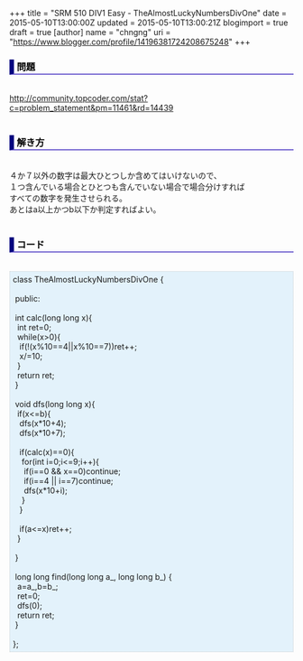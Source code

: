 +++
title = "SRM 510 DIV1 Easy - TheAlmostLuckyNumbersDivOne"
date = 2015-05-10T13:00:00Z
updated = 2015-05-10T13:00:21Z
blogimport = true
draft = true
[author]
	name = "chngng"
	uri = "https://www.blogger.com/profile/14196381724208675248"
+++

<div dir="ltr" style="text-align: left;" trbidi="on"><h3 style="border-bottom: 2px solid slateblue; border-left: 8px solid navy; color: black; padding: 0px 0px 1px 5px;">問題 <br /></h3><br /><a href="http://community.topcoder.com/stat?c=problem_statement&amp;pm=11461&amp;rd=14439" target="_blank">http://community.topcoder.com/stat?c=problem_statement&amp;pm=11461&amp;rd=14439</a><br /><br /><h3 style="border-bottom: 2px solid slateblue; border-left: 8px solid navy; color: black; padding: 0px 0px 1px 5px;">解き方 </h3><br />４か７以外の数字は最大ひとつしか含めてはいけないので、<br />１つ含んでいる場合とひとつも含んでいない場合で場合分けすれば<br />すべての数字を発生させられる。<br />あとはa以上かつb以下か判定すればよい。<br /><br /><h3 style="border-bottom: 2px solid slateblue; border-left: 8px solid navy; color: black; padding: 0px 0px 1px 5px;">コード </h3><br /><div style="background-color: #e3f2fb; border: 1px dotted #CCCCCC; padding: 5px;">class TheAlmostLuckyNumbersDivOne {<br /><br /><span class="Apple-tab-span" style="white-space: pre;"> </span>public:<br /><br /><span class="Apple-tab-span" style="white-space: pre;"> </span>int calc(long long x){<br /><span class="Apple-tab-span" style="white-space: pre;">  </span>int ret=0;<br /><span class="Apple-tab-span" style="white-space: pre;">  </span>while(x&gt;0){<br /><span class="Apple-tab-span" style="white-space: pre;">   </span>if(!(x%10==4||x%10==7))ret++;<br /><span class="Apple-tab-span" style="white-space: pre;">   </span>x/=10;<br /><span class="Apple-tab-span" style="white-space: pre;">  </span>}<br /><span class="Apple-tab-span" style="white-space: pre;">  </span>return ret;<br /><span class="Apple-tab-span" style="white-space: pre;"> </span>}<br /><br /><span class="Apple-tab-span" style="white-space: pre;"> </span>void dfs(long long x){<br /><span class="Apple-tab-span" style="white-space: pre;">  </span>if(x&lt;=b){<br /><span class="Apple-tab-span" style="white-space: pre;">   </span>dfs(x*10+4);<br /><span class="Apple-tab-span" style="white-space: pre;">   </span>dfs(x*10+7);<br /><br /><span class="Apple-tab-span" style="white-space: pre;">   </span>if(calc(x)==0){<br /><span class="Apple-tab-span" style="white-space: pre;">    </span>for(int i=0;i&lt;=9;i++){<br /><span class="Apple-tab-span" style="white-space: pre;">     </span>if(i==0 &amp;&amp; x==0)continue;<br /><span class="Apple-tab-span" style="white-space: pre;">     </span>if(i==4 || i==7)continue;<br /><span class="Apple-tab-span" style="white-space: pre;">     </span>dfs(x*10+i);<br /><span class="Apple-tab-span" style="white-space: pre;">    </span>}<br /><span class="Apple-tab-span" style="white-space: pre;">   </span>}<br /><br /><span class="Apple-tab-span" style="white-space: pre;">   </span>if(a&lt;=x)ret++;<br /><span class="Apple-tab-span" style="white-space: pre;">  </span>}<br /><br /><span class="Apple-tab-span" style="white-space: pre;"> </span>}<br /><br /><span class="Apple-tab-span" style="white-space: pre;"> </span>long long find(long long a_, long long b_) {<br /><span class="Apple-tab-span" style="white-space: pre;">  </span>a=a_,b=b_;<br /><span class="Apple-tab-span" style="white-space: pre;">  </span>ret=0;<br /><span class="Apple-tab-span" style="white-space: pre;">  </span>dfs(0);<br /><span class="Apple-tab-span" style="white-space: pre;">  </span>return ret;<br /><span class="Apple-tab-span" style="white-space: pre;"> </span>}<br /><br />};</div></div>
